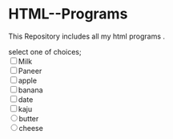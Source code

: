 # HTML--Programs
This Repository includes all my html programs .
<!DOCTYPE html>
<html lang="en">
<head>
    <meta charset="UTF-8">
    <meta http-equiv="X-UA-Compatible" content="IE=edge">
    <meta name="viewport" content="width=device-width, initial-scale=1.0">
    <title>checkbox</title>
</head>
<body>
    <form action="">
        select one of choices;<br/>
        <input type="checkbox" name="option1" value="Milk"/>Milk<br>
        <input type="checkbox" name="option2" value="Paneer"/>Paneer<br>
        <input type="checkbox" name="option3" value="apple"/>apple<br>
        <input type="checkbox" name="option4" value="banana"/>banana<br>
        <input type="checkbox" name="option5" value="date"/>date<br>
        <input type="checkbox" name="option6" value="kaju"/>kaju<br>
        <input type="radio" name="option7" value="butter"/>butter<br>
        <input type="radio" name="option8" value="cheese"/>cheese<br>
    </form>
</body>
</html>
